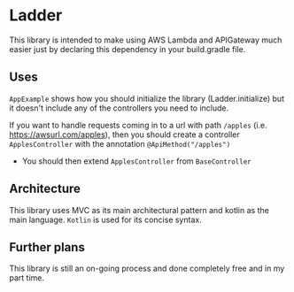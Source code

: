 # Ladder
This library is intended to make using AWS Lambda and APIGateway much 
easier just by declaring this dependency in your build.gradle file.

## Uses
`AppExample` shows how you should initialize the library (Ladder.initialize)
but it doesn't include any of the controllers you need to include.

If you want to handle requests coming in to a url with path `/apples`
(i.e. https://awsurl.com/apples), then you should create a controller
`ApplesController` with the annotation `@ApiMethod("/apples")`
 - You should then extend `ApplesController` from `BaseController`


## Architecture
This library uses MVC as its main architectural pattern and kotlin as the 
main language. `Kotlin` is used for its concise syntax.

## Further plans
This library is still an on-going process and done completely free and in 
my part time. 